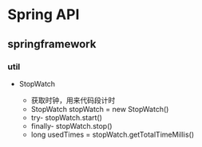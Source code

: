 # Spring API

## springframework

### util

- StopWatch

	- 获取时钟，用来代码段计时
	- StopWatch stopWatch = new StopWatch()
	- try-  stopWatch.start()
	- finally-  stopWatch.stop()
	- long usedTimes = stopWatch.getTotalTimeMillis()

